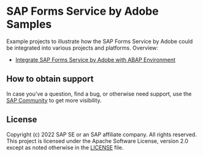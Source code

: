 # SAP Forms Service by Adobe Samples

Example projects to illustrate how the SAP Forms Service by Adobe could be integrated into various projects and platforms.
Overview:
 - [Integrate SAP Forms Service by Adobe with ABAP Environment](https://github.com/SAP-samples/sap-forms-service-by-adobe-samples/tree/main/abap)

<!--- Register repository https://api.reuse.software/register, then add REUSE badge:
[![REUSE status](https://api.reuse.software/badge/github.com/SAP-samples/REPO-NAME)](https://api.reuse.software/info/github.com/SAP-samples/REPO-NAME)
-->

## How to obtain support
In case you've a question, find a bug, or otherwise need support, use the [SAP Community](https://answers.sap.com/tags/9f13aee1-834c-4105-8e43-ee442775e5ce) to get more visibility.

## License
Copyright (c) 2022 SAP SE or an SAP affiliate company. All rights reserved. This project is licensed under the Apache Software License, version 2.0 except as noted otherwise in the [LICENSE](LICENSE) file.
